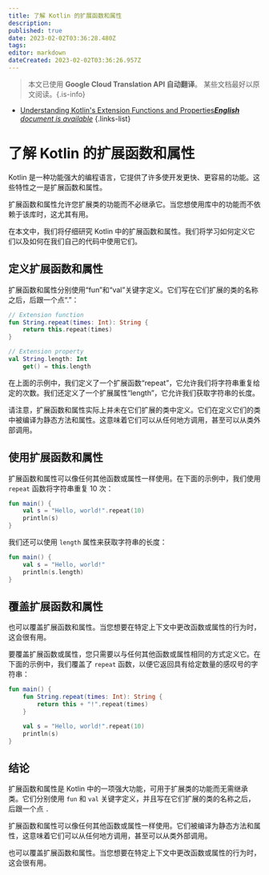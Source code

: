 ```yaml
---
title: 了解 Kotlin 的扩展函数和属性
description: 
published: true
date: 2023-02-02T03:36:28.480Z
tags: 
editor: markdown
dateCreated: 2023-02-02T03:36:26.957Z
---
```


> 本文已使用 **Google Cloud Translation API 自动翻译**。
某些文档最好以原文阅读。{.is-info}



- [Understanding Kotlin's Extension Functions and Properties***English** document is available*](/en/Knowledge-base/Kotlin/understanding-kotlin-s-extension-functions-and-properties)
{.links-list}


# 了解 Kotlin 的扩展函数和属性

Kotlin 是一种功能强大的编程语言，它提供了许多使开发更快、更容易的功能。这些特性之一是扩展函数和属性。

扩展函数和属性允许您扩展类的功能而不必继承它。当您想使用库中的功能而不依赖于该库时，这尤其有用。

在本文中，我们将仔细研究 Kotlin 中的扩展函数和属性。我们将学习如何定义它们以及如何在我们自己的代码中使用它们。

## 定义扩展函数和属性

扩展函数和属性分别使用“fun”和“val”关键字定义。它们写在它们扩展的类的名称之后，后跟一个点“.”：

```kotlin
// Extension function
fun String.repeat(times: Int): String {
    return this.repeat(times)
}

// Extension property
val String.length: Int
    get() = this.length
```

在上面的示例中，我们定义了一个扩展函数“repeat”，它允许我们将字符串重复给定的次数。我们还定义了一个扩展属性“length”，它允许我们获取字符串的长度。

请注意，扩展函数和属性实际上并未在它们扩展的类中定义。它们在定义它们的类中被编译为静态方法和属性。这意味着它们可以从任何地方调用，甚至可以从类外部调用。

## 使用扩展函数和属性

扩展函数和属性可以像任何其他函数或属性一样使用。在下面的示例中，我们使用 `repeat` 函数将字符串重复 10 次：

```kotlin
fun main() {
    val s = "Hello, world!".repeat(10)
    println(s)
}
```

我们还可以使用 `length` 属性来获取字符串的长度：

```kotlin
fun main() {
    val s = "Hello, world!"
    println(s.length)
}
```

## 覆盖扩展函数和属性

也可以覆盖扩展函数和属性。当您想要在特定上下文中更改函数或属性的行为时，这会很有用。

要覆盖扩展函数或属性，您只需要以与任何其他函数或属性相同的方式定义它。在下面的示例中，我们覆盖了 `repeat` 函数，以便它返回具有给定数量的感叹号的字符串：

```kotlin
fun main() {
    fun String.repeat(times: Int): String {
        return this + "!".repeat(times)
    }

    val s = "Hello, world!".repeat(10)
    println(s)
}
```

## 结论

扩展函数和属性是 Kotlin 中的一项强大功能，可用于扩展类的功能而无需继承类。它们分别使用 `fun` 和 `val` 关键字定义，并且写在它们扩展的类的名称之后，后跟一个点 `.`

扩展函数和属性可以像任何其他函数或属性一样使用。它们被编译为静态方法和属性，这意味着它们可以从任何地方调用，甚至可以从类外部调用。

也可以覆盖扩展函数和属性。当您想要在特定上下文中更改函数或属性的行为时，这会很有用。